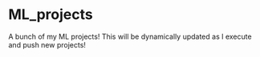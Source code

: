 # ML_projects
A bunch of my ML projects!
This will be dynamically updated as I execute and push new projects!

